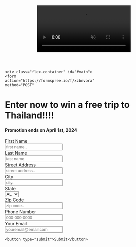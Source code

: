 <!DOCTYPE html>
<html lang="en-US">
<head>
    <title>Project 4</title>
    <link rel="icon" type="image/x-icon" href="sp4.png">
<meta name="viewport" content="width=device-width, initial-scale= 1.0" >
<link rel="stylesheet" href="style.css">

</head>
<body>
<header>
  <video autoplay muted loop id="myVid">
    <source src="vid.mp4.mp4" type="video/mp4">
  </video>
</header>

    <div class="flex-container" id="#main">
    <form
    action="https://formspree.io/f/xzbnvora"
    method="POST"
  >
  <Caption><h1>Enter now to win a free trip to Thailand!!!!</h1>
    <h4>Promotion ends on April 1st, 2024</h4>
  </Caption>

  <div>
  <label>
    First Name
    <br>
    <input type="name" name="first name"  placeholder="first name.." id="fill">
    <br>
    Last Name
    <br>
    <input type="name" name="last name"  placeholder="last name.." id="fill">
    <br>
  </label>
</div>
<div>
  <label>
    Street Address
    <br>
    <input type="address" name="street address" placeholder="street address.." id="fill">
    </label>
</div>
<div>
    <label>
    City
    <br>
    <input type="address" name="city" placeholder="city.."  id="fill">
    </label>
</div>
<div>
    <label>
    State
    <br>
    <select id="state" name="state">
        <option value="AL">AL</option>
        <option value="AK">AK</option>
        <option value="AZ">AZ</option>
        <option value="AR">AR</option>
        <option value="CA">CA</option>
        <option value="CO">CO</option>
        <option value="CT">CT</option>
        <option value="DC">DC</option>
        <option value="DE">DE</option>
        <option value="FL">FL</option>
        <option value="GA">GA</option>
        <option value="HI">HI</option>
        <option value="ID">ID</option>
        <option value="IL">IL</option>
        <option value="IN">IN</option>
        <option value="IA">IA</option>
        <option value="KS">KS</option>
        <option value="KY">KY</option>
        <option value="LA">LA</option>
        <option value="ME">ME</option>
        <option value="MD">MD</option>
        <option value="MA">MA</option>
        <option value="MI">MI</option>
        <option value="MN">MN</option>
        <option value="MS">MS</option>
        <option value="MO">MO</option>
        <option value="MT">MT</option>
        <option value="NE">NE</option>
        <option value="NV">NV</option>
        <option value="NH">NH</option>
        <option value="NJ">NJ</option>
        <option value="NM">NM</option>
        <option value="NY">NY</option>
        <option value="NC">NC</option>
        <option value="ND">ND</option>
        <option value="OH">OH</option>
        <option value="OK">OK</option>
        <option value="OR">OR</option>
        <option value="PA">PA</option>
        <option value="RI">RI</option>
        <option value="SC">SC</option>
        <option value="SD">SD</option>
        <option value="TN">TN</option>
        <option value="TX">TX</option>
        <option value="UT">UT</option>
        <option value="VT">VT</option>
        <option value="VA">VA</option>
        <option value="WA">WA</option>
        <option value="WV">WV</option>
        <option value="WI">WI</option>
        <option value="WY">WY</option>
        <option value="GU">GU</option>
        <option value="PR">PR</option>
        <option value="RI">VI</option>
      </select>
    </label>
    </div>
    <div>
        <label>
    Zip Code
    <br>
    <input type="zip code" name="zip code" placeholder="zip code.." id="fill">
  </label>
</div>
<div>
    <label>
      Phone Number
      <br>
      <input type="phone number" name="phone number" placeholder="000-000-0000" id="fill">
    </label>
</div>
<div>
    <label>
      Your Email
      <br>
      <input type="email" name="email" placeholder="youremail@email.com" id="fill"> 
    </label>
</div>

    <button type="submit">Submit</button>
 
  </form>
</div>
</body>
</html>
